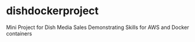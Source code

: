 # dishdockerproject
Mini Project for Dish Media Sales Demonstrating Skills for AWS and Docker containers
